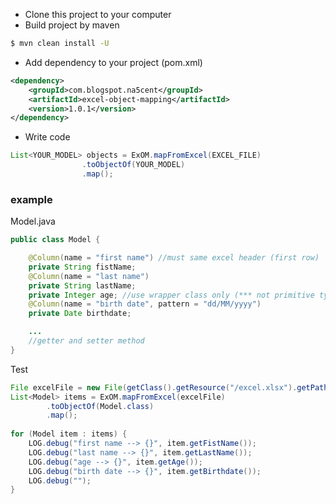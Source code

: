 - Clone this project to your computer<br/>
- Build project by maven

```bash
$ mvn clean install -U
```
- Add dependency to your project (pom.xml)

```xml
<dependency>
    <groupId>com.blogspot.na5cent</groupId>
    <artifactId>excel-object-mapping</artifactId>
    <version>1.0.1</version>
</dependency>
```
- Write code

```java
List<YOUR_MODEL> objects = ExOM.mapFromExcel(EXCEL_FILE)
                .toObjectOf(YOUR_MODEL)
                .map();
```
<h3>example</h3>

Model.java
```java
public class Model {

    @Column(name = "first name") //must same excel header (first row)
    private String fistName;
    @Column(name = "last name")
    private String lastName;
    private Integer age; //use wrapper class only (*** not primitive type)
    @Column(name = "birth date", pattern = "dd/MM/yyyy")
    private Date birthdate;

    ...
    //getter and setter method
}
```
Test
```java
File excelFile = new File(getClass().getResource("/excel.xlsx").getPath());
List<Model> items = ExOM.mapFromExcel(excelFile)
        .toObjectOf(Model.class)
        .map();
        
for (Model item : items) {
    LOG.debug("first name --> {}", item.getFistName());
    LOG.debug("last name --> {}", item.getLastName());
    LOG.debug("age --> {}", item.getAge());
    LOG.debug("birth date --> {}", item.getBirthdate());
    LOG.debug("");
}  
```
